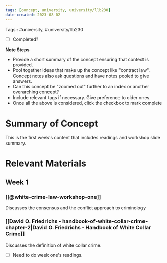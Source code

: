 ```yaml
---
tags: [concept, university, university/llb230]
date-created: 2023-08-02
---
```


Tags:: #university, #university/llb230

- [ ] Completed?

**Note Steps**
- Provide a short summary of the concept ensuring that context is provided.
- Pool together ideas that make up the concept like "contract law". Concept notes also ask questions and have notes pooled to give answers.
- Can this concept be "zoomed out" further to an index or another overarching concept?
- Include relevant tags if necessary. Give preference to older ones.
- Once all the above is considered, click the checkbox to mark complete

# Summary of Concept

This is the first week's content that includes readings and workshop slide summary.

# Relevant Materials

## Week 1

### [[@white-crime-law-workshop-one]]

Discusses the consensus and the conflict approach to criminology

### [[David O. Friedrichs - handbook-of-white-collar-crime-chapter-2|David O. Friedrichs - Handbook of White Collar Crime]]

Discusses the definition of white collar crime.



- [ ] Need to do week one's readings.


